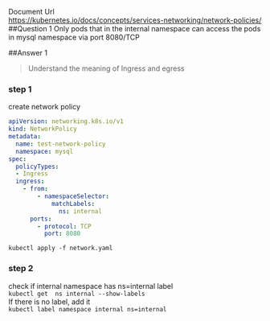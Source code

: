 Document Url  
https://kubernetes.io/docs/concepts/services-networking/network-policies/
##Question 1
Only pods that in the internal namespace can access the pods in mysql namespace via port 8080/TCP

##Answer 1
> Understand the meaning of Ingress and egress
### step 1
create network policy  

```yaml
apiVersion: networking.k8s.io/v1
kind: NetworkPolicy
metadata:
  name: test-network-policy
  namespace: mysql
spec:
  policyTypes:
  - Ingress
  ingress:
    - from:
        - namespaceSelector:
            matchLabels:
              ns: internal
      ports:
        - protocol: TCP
          port: 8080
```
`kubectl apply -f network.yaml`
### step 2
check if internal namespace has ns=internal label  
`kubectl get  ns internal --show-labels`  
If there is no label, add it  
`kubectl label namespace internal ns=internal`
